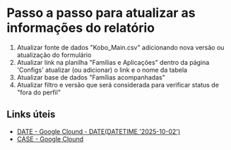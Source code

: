 # Passo a passo para atualizar as informações do relatório

1. Atualizar fonte de dados "Kobo_Main.csv" adicionando nova versão ou atualização do formulário
1. Atualizar link na planilha "Famílias e Aplicações" dentro da página 'Configs' atualizar (ou adicionar) o link e o nome da tabela
1. Atualizar base de dados "Famílias acompanhadas"
1. Atualizar filtro e versão que será considerada para verificar status de "fora do perfil"

## Links úteis

* [DATE - Google Clound - DATE(DATETIME '2025-10-02')](https://cloud.google.com/looker/docs/studio/date?hl=pt-br)
* [CASE - Google Clound](https://cloud.google.com/looker/docs/studio/case-searched?hl=pt-br)
